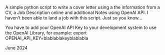 A simple python script to write a cover letter using a the information from a CV, a Job Description online and additional Notes using OpenAI API. 
I haven't been able to land a job with this script. Just so you know...

You have to add your OpenAI API Key to your development system to use the OpenAI Library, for example: export OPENAI_API_KEY=blablablakeyblablabla

June 2024

